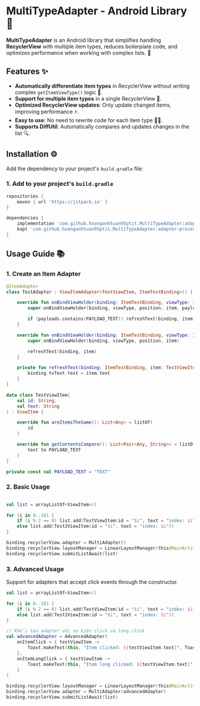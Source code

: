 # MultiTypeAdapter - Android Library 🚀

**MultiTypeAdapter** is an Android library that simplifies handling **RecyclerView** with multiple item types, reduces boilerplate code, and optimizes performance when working with complex lists. 🎉

## Features ✨

- **Automatically differentiate item types** in RecyclerView without writing complex `getItemViewType()` logic 🔄.
- **Support for multiple item types** in a single RecyclerView 📑.
- **Optimized RecyclerView updates**: Only update changed items, improving performance ⚡.
- **Easy to use**: No need to rewrite code for each item type 👨‍💻.
- **Supports DiffUtil**: Automatically compares and updates changes in the list 🔍.

## Installation ⚙️

Add the dependency to your project's `build.gradle` file:

### 1. Add to your project's `build.gradle`

```gradle
repositories {
    maven { url 'https://jitpack.io' }
}
```

```gradle
dependencies {
    implementation 'com.github.hoanganhtuan95ptit.MultiTypeAdapter:adapter:1.0.3' 
    kapt 'com.github.hoanganhtuan95ptit.MultiTypeAdapter:adapter-processor:1.0.3'
}
```

## Usage Guide 📚

### 1. Create an Item Adapter
``` kotlin
@ItemAdapter
class TestAdapter : ViewItemAdapter<TestViewItem, ItemTestBinding>() {

    override fun onBindViewHolder(binding: ItemTestBinding, viewType: Int, position: Int, item: TestViewItem, payloads: MutableList<Any>) {
        super.onBindViewHolder(binding, viewType, position, item, payloads)

        if (payloads.contains(PAYLOAD_TEXT)) refreshText(binding, item)
    }

    override fun onBindViewHolder(binding: ItemTestBinding, viewType: Int, position: Int, item: TestViewItem) {
        super.onBindViewHolder(binding, viewType, position, item)

        refreshText(binding, item)
    }

    private fun refreshText(binding: ItemTestBinding, item: TestViewItem) {
        binding.tvText.text = item.text
    }
}

data class TestViewItem(
    val id: String,
    val text: String
) : ViewItem {

    override fun areItemsTheSame(): List<Any> = listOf(
        id
    )

    override fun getContentsCompare(): List<Pair<Any, String>> = listOf(
        text to PAYLOAD_TEXT
    )
}

private const val PAYLOAD_TEXT = "TEXT"
```
### 2. Basic Usage
```kotlin

val list = arrayListOf<ViewItem>()

for (i in 0..10) {
    if (i % 2 == 0) list.add(TestViewItem(id = "$i", text = "index: $i"))
    else list.add(Test2ViewItem(id = "$i", text = "index: $i"))
}

binding.recyclerView.adapter = MultiAdapter()
binding.recyclerView.layoutManager = LinearLayoutManager(this@MainActivity)
binding.recyclerView.submitListAwait(list)
```
### 3. Advanced Usage

Support for adapters that accept click events through the constructor.
```kotlin
val list = arrayListOf<ViewItem>()

for (i in 0..10) {
    if (i % 2 == 0) list.add(TestViewItem(id = "$i", text = "index: $i"))
    else list.add(Test2ViewItem(id = "$i", text = "index: $i"))
}

// Khởi tạo adapter với sự kiện click và long click
val advancedAdapter = AdvancedAdapter(
    onItemClick = { testViewItem ->
        Toast.makeText(this, "Item clicked: ${testViewItem.text}", Toast.LENGTH_SHORT).show() 
    },
    onItemLongClick = { testViewItem ->
        Toast.makeText(this, "Item long clicked: ${testViewItem.text}", Toast.LENGTH_SHORT).show()
    }
)

binding.recyclerView.layoutManager = LinearLayoutManager(this@MainActivity)
binding.recyclerView.adapter = MultiAdapter(advancedAdapter)
binding.recyclerView.submitListAwait(list)
```
